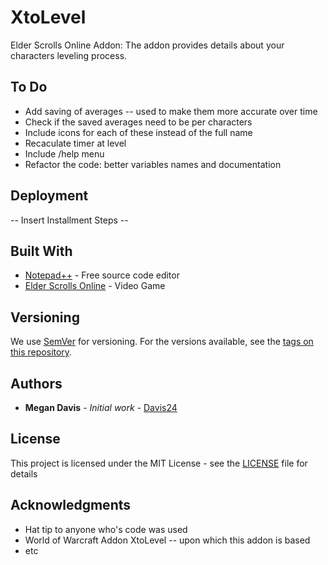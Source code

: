 # XtoLevel

Elder Scrolls Online Addon: The addon provides details about your characters leveling process.

## To Do

* Add saving of averages -- used to make them more accurate over time
* Check if the saved averages need to be per characters
* Include icons for each of these instead of the full name
* Recaculate timer at level
* Include /help menu
* Refactor the code: better variables names and documentation

## Deployment

-- Insert Installment Steps --

## Built With

* [Notepad++](https://notepad-plus-plus.org/) - Free source code editor
* [Elder Scrolls Online](http://www.elderscrollsonline.com/en-us/agegate) - Video Game

## Versioning

We use [SemVer](http://semver.org/) for versioning. For the versions available, see the [tags on this repository](https://github.com/your/project/tags). 

## Authors

* **Megan Davis** - *Initial work* - [Davis24](https://github.com/Davis24)


## License

This project is licensed under the MIT License - see the [LICENSE](LICENSE) file for details

## Acknowledgments

* Hat tip to anyone who's code was used
* World of Warcraft Addon XtoLevel -- upon which this addon is based
* etc


